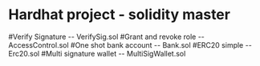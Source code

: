 # Hardhat project - solidity master

#Verify Signature -- VerifySig.sol
#Grant and revoke role -- AccessControl.sol
#One shot bank account -- Bank.sol
#ERC20 simple -- Erc20.sol
#Multi signature wallet -- MultiSigWallet.sol
